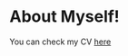 # About Myself!

You can check my CV [here](https://github.com/andyworkingholiday/CV/blob/master/WoobinJin_CV.pdf)
